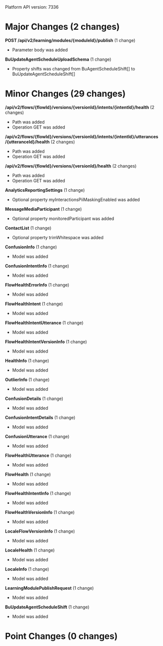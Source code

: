 Platform API version: 7336


# Major Changes (2 changes)

**POST /api/v2/learning/modules/{moduleId}/publish** (1 change)

* Parameter body was added

**BuUpdateAgentScheduleUploadSchema** (1 change)

* Property shifts was changed from BuAgentScheduleShift[] to BuUpdateAgentScheduleShift[]


# Minor Changes (29 changes)

**/api/v2/flows/{flowId}/versions/{versionId}/intents/{intentId}/health** (2 changes)

* Path was added
* Operation GET was added

**/api/v2/flows/{flowId}/versions/{versionId}/intents/{intentId}/utterances/{utteranceId}/health** (2 changes)

* Path was added
* Operation GET was added

**/api/v2/flows/{flowId}/versions/{versionId}/health** (2 changes)

* Path was added
* Operation GET was added

**AnalyticsReportingSettings** (1 change)

* Optional property myInteractionsPiiMaskingEnabled was added

**MessageMediaParticipant** (1 change)

* Optional property monitoredParticipant was added

**ContactList** (1 change)

* Optional property trimWhitespace was added

**ConfusionInfo** (1 change)

* Model was added

**ConfusionIntentInfo** (1 change)

* Model was added

**FlowHealthErrorInfo** (1 change)

* Model was added

**FlowHealthIntent** (1 change)

* Model was added

**FlowHealthIntentUtterance** (1 change)

* Model was added

**FlowHealthIntentVersionInfo** (1 change)

* Model was added

**HealthInfo** (1 change)

* Model was added

**OutlierInfo** (1 change)

* Model was added

**ConfusionDetails** (1 change)

* Model was added

**ConfusionIntentDetails** (1 change)

* Model was added

**ConfusionUtterance** (1 change)

* Model was added

**FlowHealthUtterance** (1 change)

* Model was added

**FlowHealth** (1 change)

* Model was added

**FlowHealthIntentInfo** (1 change)

* Model was added

**FlowHealthVersionInfo** (1 change)

* Model was added

**LocaleFlowVersionInfo** (1 change)

* Model was added

**LocaleHealth** (1 change)

* Model was added

**LocaleInfo** (1 change)

* Model was added

**LearningModulePublishRequest** (1 change)

* Model was added

**BuUpdateAgentScheduleShift** (1 change)

* Model was added


# Point Changes (0 changes)
